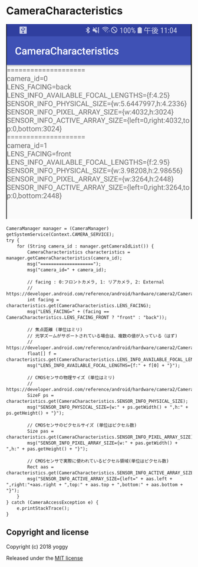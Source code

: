 CameraCharacteristics
====

![img01.png](img01.png)

    CameraManager manager = (CameraManager) getSystemService(Context.CAMERA_SERVICE);
    try {
        for (String camera_id : manager.getCameraIdList()) {
            CameraCharacteristics characteristics = manager.getCameraCharacteristics(camera_id);
            msg("====================");
            msg("camera_id=" + camera_id);

            // facing : 0:フロントカメラ, 1: リアカメラ, 2: External
            // https://developer.android.com/reference/android/hardware/camera2/CameraCharacteristics#LENS_FACING
            int facing = characteristics.get(CameraCharacteristics.LENS_FACING);
            msg("LENS_FACING=" + (facing == CameraCharacteristics.LENS_FACING_FRONT ? "front" : "back"));

            // 焦点距離 (単位はミリ)
            // 光学ズームがサポートされている場合は、複数の値が入っている（はず)
            // https://developer.android.com/reference/android/hardware/camera2/CameraCharacteristics#LENS_INFO_AVAILABLE_FOCAL_LENGTHS
            float[] f = characteristics.get(CameraCharacteristics.LENS_INFO_AVAILABLE_FOCAL_LENGTHS);
            msg("LENS_INFO_AVAILABLE_FOCAL_LENGTHS={f:" + f[0] + "}");

            // CMOSセンサの物理サイズ (単位はミリ)
            // https://developer.android.com/reference/android/hardware/camera2/CameraCharacteristics.html#SENSOR_INFO_PHYSICAL_SIZE
            SizeF ps = characteristics.get(CameraCharacteristics.SENSOR_INFO_PHYSICAL_SIZE);
            msg("SENSOR_INFO_PHYSICAL_SIZE={w:" + ps.getWidth() + ",h:" + ps.getHeight() + "}");

            // CMOSセンサのピクセルサイズ (単位はピクセル数)
            Size pas = characteristics.get(CameraCharacteristics.SENSOR_INFO_PIXEL_ARRAY_SIZE);
            msg("SENSOR_INFO_PIXEL_ARRAY_SIZE={w:" + pas.getWidth() + ",h:" + pas.getHeight() + "}");

            // CMOSセンサで実際に使われているピクセル領域(単位はピクセル数)
            Rect aas = characteristics.get(CameraCharacteristics.SENSOR_INFO_ACTIVE_ARRAY_SIZE);
            msg("SENSOR_INFO_ACTIVE_ARRAY_SIZE={left=" + aas.left + ",right:"+aas.right + ",top:" + aas.top + ",bottom:" + aas.bottom + "}");
        }
    } catch (CameraAccessException e) {
        e.printStackTrace();
    }


Copyright and license
----
Copyright (c) 2018 yoggy

Released under the [MIT license](LICENSE.txt)